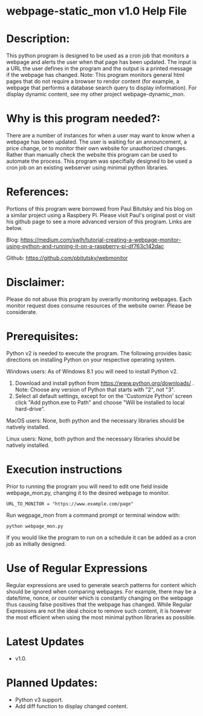 # webpage-static_mon v1.0 Help File

# Description:
This python program is designed to be used as a cron job that monitors a webpage and alerts the user when that page has been updated.  The input is a URL the user defines in the program and the output is a printed message if the webpage has changed. Note: This program monitors general html pages that do not require a browser to rendor content (for example, a webpage that performs a database search query to display information).  For display dynamic content, see my other project webpage-dynamic_mon.

# Why is this program needed?:
There are a number of instances for when a user may want to know when a webpage has been updated.  The user is waiting for an announcement, a price change, or to monitor their own website for unauthorized changes.  Rather than manually check the website this program can be used to automate the process.  This program was specifially designed to be used a cron job on an existing webserver using minimal python libraries.

# References:
Portions of this program were borrowed from Paul Bitutsky and his blog on a similar project using a Raspbery Pi.  Please visit Paul's  original post or visit his github page to see a more advanced version of this program. Links are below.

Blog: https://medium.com/swlh/tutorial-creating-a-webpage-monitor-using-python-and-running-it-on-a-raspberry-pi-df763c142dac

Github: https://github.com/pbitutsky/webmonitor

# Disclaimer:
Please do not abuse this program by overarlly monitoring webpages.  Each monitor request does consume resources of the website owner.  Please be considerate.

# Prerequisites:
   Python v2 is needed to execute the program.  The following provides basic directions
   on installing Python on your respective operating system.

   Windows users: As of Windows 8.1 you will need to install Python v2.
   1. Download and install python from https://www.python.org/downloads/ . Note: Choose any version of Python that starts with "2", not "3".
   1. Select all default settings, except for on the 'Customize Python'
   screen click "Add python.exe to Path" and choose "Will be installed to local hard-drive".

   MacOS users:  None, both python and the necessary libraries should be natively installed.
		
   Linux users:  None, both python and the necessary libraries should be natively installed.

# Execution instructions  
  Prior to running the program you will need to edit one field inside webpage_mon.py, changing it to the desired webpage to monitor.

    URL_TO_MONITOR = "https://www.example.com/page"
 
  Run wegpage_mon from a command prompt or terminal window with:
  
    python webpage_mon.py
   
  If you would like the program to run on a schedule it can be added as a cron job as initially designed.

# Use of Regular Expressions
  Regular expressions are used to generate search patterns for content which should be ignored when comparing webpages.  For example, there may be a date/time, nonce, or counter which is constantly changing on the webpage thus causing false positives that the webpage has changed.  While Regular Expressions are not the ideal choice to remove such content, it is however the most efficient when using the most minimal python libraries as possible.
  
# Latest Updates
* v1.0.

# Planned Updates:
* Python v3 support.
* Add diff function to display changed content.
